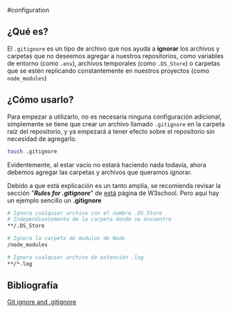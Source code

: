 #configuration 

## ¿Qué es?

El `.gitignore` es un tipo de archivo que nos ayuda a **ignorar** los archivos y carpetas que no deseemos agregar a nuestros repositorios, como variables de entorno (como `.env`), archivos temporales (como `.DS_Store`) o carpetas que se estén replicando constantemente en nuestros proyectos (como `node_modules`)

## ¿Cómo usarlo?

Para empezar a utilizarlo, no es necesaria ninguna configuración adicional, simplemente se tiene que crear un archivo llamado `.gitignore` en la carpeta raíz del repositorio, y ya empezará a tener efecto sobre el repositorio sin necesidad de agregarlo.

```bash
touch .gitignore
```

Evidentemente, al estar vacío no estará haciendo nada todavía, ahora debemos agregar las carpetas y archivos que queramos ignorar.

Debido a que está explicación es un tanto amplia, se recomienda revisar la sección "**_Rules for .gitignore_**" de [está](https://www.w3schools.com/git/git_ignore.asp?remote=github) página de W3school.
Pero aquí hay un ejemplo sencillo un **.gitignore**

```bash
# Ignora cualquier archivo con el nombre .DS_Store
# Independientemente de la carpeta donde se encuentre
**/.DS_Store

# Ignora la carpeta de modulos de Node
/node_modules

# Ignora cualquier archivo de extensión .log
**/*.log
```

## Bibliografía

[Git ignore and .gitignore](https://www.w3schools.com/git/git_ignore.asp?remote=github)
